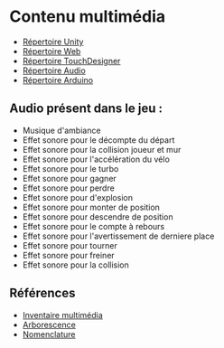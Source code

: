 # Contenu multimédia
- [Répertoire Unity](https://github.com/GearShift-Games/UNITY-HDRP-C0N-DU8)
- [Répertoire Web](https://github.com/GearShift-Games/Web-C0N-DU8)
- [Répertoire TouchDesigner](https://github.com/GearShift-Games/TouchDesigners-C0N-DU8)
- [Répertoire Audio](https://github.com/GearShift-Games/Audio-C0N-DU8)
- [Répertoire Arduino](https://github.com/GearShift-Games/Arduino-C0N-DU8)

## Audio présent dans le jeu :
- Musique d'ambiance
- Effet sonore pour le décompte du départ
- Effet sonore pour la collision joueur et mur
- Effet sonore pour l'accélération du vélo
- Effet sonore pour le turbo
- Effet sonore pour gagner
- Effet sonore pour perdre
- Effet sonore pour d'explosion
- Effet sonore pour monter de position
- Effet sonore pour descendre de position
- Effet sonore pour le compte à rebours
- Effet sonore pour l'avertissement de derniere place
- Effet sonore pour tourner
- Effet sonore pour freiner
- Effet sonore pour la collision
## Références

* [Inventaire multimédia](https://tim-montmorency.com/582523-gestion/#/contenus/3_planification/70_inventaire_multimedia/)
* [Arborescence](https://tim-montmorency.com/582523-gestion/#/contenus/3_planification/71_arborescence/)
* [Nomenclature](https://tim-montmorency.com/582523-gestion/#/contenus/3_planification/72_nomenclature/)

